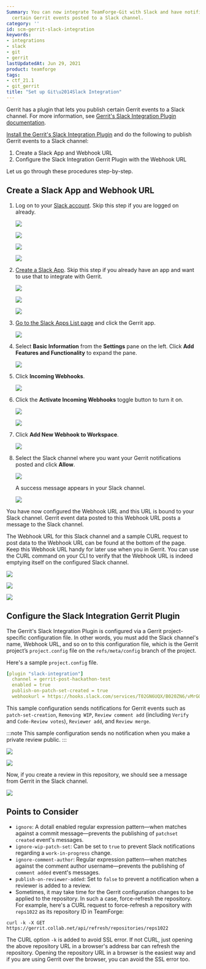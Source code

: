 ```yaml
---
Summary: You can now integrate TeamForge-Git with Slack and have notifications about
  certain Gerrit events posted to a Slack channel.
category: ''
id: scm-gerrit-slack-integration
keywords:
- integrations
- slack
- git
- gerrit
lastUpdatedAt: Jun 29, 2021
product: teamforge
tags:
- ctf_21.1
- git_gerrit
title: "Set up Git\u2014Slack Integration"
---
```



Gerrit has a plugin that lets you publish certain Gerrit events to a Slack channel. For more information, see [Gerrit's Slack Integration Plugin documentation](https://gerrit.googlesource.com/plugins/slack-integration/). 

[Install the Gerrit's Slack Integration Plugin](https://gerrit.googlesource.com/plugins/slack-integration/#installation) and do the following to publish Gerrit events to a Slack channel:

1. Create a Slack App and Webhook URL
2. Configure the Slack Integration Gerrit Plugin with the Webhook URL

Let us go through these procedures step-by-step. 

## Create a Slack App and Webhook URL

1. Log on to your [Slack account](http://my.slack.com/). Skip this step if you are logged on already.

   ![](/docs/assets/images/sign-in-1.png)

   ![](/docs/assets/images/sign-in-2.png)

   ![](/docs/assets/images/sign-in-3.png)

   ![](/docs/assets/images/sign-in-4.png)

2. [Create a Slack App](https://api.slack.com/apps/new). Skip this step if you already have an app and want to use that to integrate with Gerrit.

   ![](/docs/assets/images/app-create-1.png)

   ![](/docs/assets/images/app-create-2.png)

   ![](/docs/assets/images/app-create-3.png)

3. [Go to the Slack Apps List page](https://api.slack.com/apps) and click the Gerrit app.

   ![](/docs/assets/images/enable-wh-1.png)

4. Select **Basic Information** from the **Settings** pane on the left. Click **Add Features and Functionality** to expand the pane. 

   ![](/docs/assets/images/enable-wh-2.png)

5. Click **Incoming Webhooks**.

   ![](/docs/assets/images/enable-wh-3.png)

6. Click the **Activate Incoming Webhooks** toggle button to turn it on.

   ![](/docs/assets/images/enable-wh-4.png)

   ![](/docs/assets/images/enable-wh-5.png)

7. Click **Add New Webhook to Workspace**. 

   ![](/docs/assets/images/channel-add-1.png)

8. Select the Slack channel where you want your Gerrit notifications posted and click **Allow**.

   ![](/docs/assets/images/channel-add-2.png)

   A success message appears in your Slack channel.

   ![](/docs/assets/images/channel-add-3.png)

You have now configured the Webhook URL and this URL is bound to your Slack channel. Gerrit event data posted to this Webhook URL posts a message to the Slack channel.

The Webhook URL for this Slack channel and a sample CURL request to post data to the Webhook URL can be found at the bottom of the page. Keep this Webhook URL handy for later use when you in Gerrit. You can use the CURL command on your CLI to verify that the Webhook URL is indeed emptying itself on the configured Slack channel.

![](/docs/assets/images/channel-add-4.png)

![](/docs/assets/images/curl-verify-1.png)

![](/docs/assets/images/curl-verify-2.png)


## Configure the Slack Integration Gerrit Plugin 

The Gerrit's Slack Integration Plugin is configured via a Gerrit project-specific configuration file. In other words, you must add the Slack channel's name, Webhook URL, and so on to this configuration file, which is the Gerrit project’s `project.config` file on the `refs/meta/config` branch of the project. 

Here's a sample `project.config` file.

```yaml
[plugin "slack-integration"]
  channel = gerrit-post-hackathon-test
  enabled = true
  publish-on-patch-set-created = true
  webhookurl = https://hooks.slack.com/services/T02GN6UQX/B020ZN6/vMrGO
```
This sample configuration sends notifications for Gerrit events such as `patch-set-creation`, `Removing WIP`, `Review comment add` (including `Verify` and `Code-Review votes`), `Reviewer add`, and `Review merge`.

:::note
This sample configuration sends no notification when you make a private review public.
:::

![](/docs/assets/images/gerrit-config-1.png)

![](/docs/assets/images/gerrit-config-2.png)

Now, if you create a review in this repository, we should see a message from Gerrit in the Slack channel.

![](/docs/assets/images/gerrit-config-3.png)

## Points to Consider

* `ignore`: A dotall enabled regular expression pattern—when matches against a commit message—prevents the publishing of `patchset created` event's messages.
* `ignore-wip-patch-set`: Can be set to `true` to prevent Slack notifications regarding a `work-in-progress` change.
* `ignore-comment-author`: Regular expression pattern—when matches against the comment author username—prevents the publishing of `comment added` event's messages.
* `publish-on-reviewer-added`: Set to `false` to prevent a notification when a reviewer is added to a review.
* Sometimes, it may take time for the Gerrit configuration changes to be applied to the repository. In such a case, force-refresh the repository. For example, here's a CURL request to force-refresh a repository with `reps1022` as its repository ID in TeamForge:

```
curl -k -X GET https://gerrit.collab.net/api/refresh/repositories/reps1022
```

The CURL option `-k` is added to avoid SSL error. If not CURL, just opening the above repository URL in a browser's address bar can refresh the repository. Opening the repository URL in a browser is the easiest way and if you are using Gerrit over the browser,  you can avoid the SSL error too.


